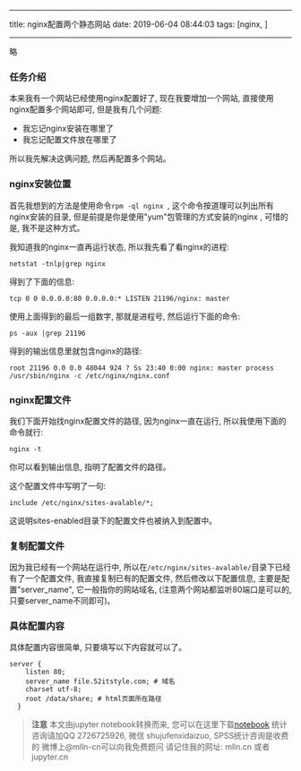 
---

title: nginx配置两个静态网站
date: 2019-06-04 08:44:03
tags: [nginx, ]

---

略

<!-- more -->

### 任务介绍

本来我有一个网站已经使用nginx配置好了, 现在我要增加一个网站, 直接使用nginx配置多个网站即可, 但是我有几个问题:

- 我忘记nginx安装在哪里了
- 我忘记配置文件放在哪里了

所以我先解决这俩问题, 然后再配置多个网站。

### nginx安装位置

首先我想到的方法是使用命令`rpm -ql nginx `, 这个命令按道理可以列出所有nginx安装的目录, 但是前提是你是使用"yum"包管理的方式安装的nginx , 可惜的是, 我不是这种方式。

我知道我的nginx一直再运行状态, 所以我先看了看nginx的进程:

```
netstat -tnlp|grep nginx
```

得到了下面的信息:

```
tcp 0 0 0.0.0.0:80 0.0.0.0:* LISTEN 21196/nginx: master
```

使用上面得到的最后一组数字, 那就是进程号, 然后运行下面的命令:

```
ps -aux |grep 21196
```

得到的输出信息里就包含nginx的路径:

```
root 21196 0.0 0.0 48044 924 ? Ss 23:40 0:00 nginx: master process /usr/sbin/nginx -c /etc/nginx/nginx.conf
```

### nginx配置文件

我们下面开始找nginx配置文件的路径, 因为nginx一直在运行, 所以我使用下面的命令就行:

```
nginx -t
```

你可以看到输出信息, 指明了配置文件的路径。

这个配置文件中写明了一句:

```
include /etc/nginx/sites-avalable/*;
```

这说明sites-enabled目录下的配置文件也被纳入到配置中。

###  复制配置文件

因为我已经有一个网站在运行中, 所以在`/etc/nginx/sites-avalable/`目录下已经有了一个配置文件, 我直接复制已有的配置文件, 然后修改以下配置信息, 主要是配置"server_name", 它一般指你的网站域名, (注意两个网站都监听80端口是可以的, 只要server_name不同即可)。 

### 具体配置内容

具体配置内容很简单, 只要填写以下内容就可以了。

```
server {
    listen 80;
    server_name file.52itstyle.com; # 域名
    charset utf-8;
    root /data/share; # html页面所在路径
  }
```


> **注意**
> 本文由jupyter notebook转换而来, 您可以在这里下载[notebook](nginx配置两个静态网站.ipynb)
> 统计咨询请加QQ 2726725926, 微信 shujufenxidaizuo,  SPSS统计咨询是收费的
> 微博上@mlln-cn可以向我免费题问
> 请记住我的网址: mlln.cn 或者 jupyter.cn
